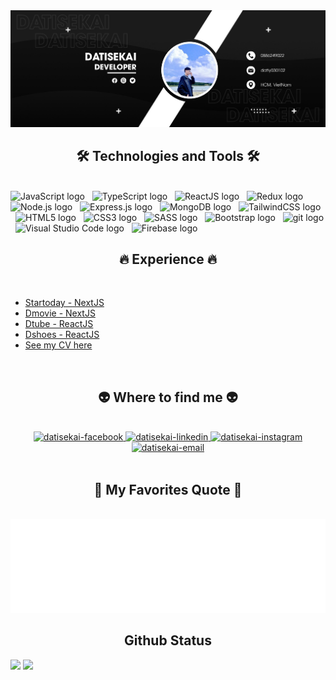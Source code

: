 <!-- Trungquandev -->
<a href="#" target="_blank">
  <img src="images/datisekai.jpg" width="1200" alt="datisekai" />
</a>

<h2 align="center">🛠 Technologies and Tools 🛠</h2>
<br>
<!-- https://simpleicons.org/ -->
<span><img src="https://img.shields.io/badge/JavaScript-282C34?logo=javascript&logoColor=F7DF1E" alt="JavaScript logo" title="JavaScript" height="25" /></span>
&nbsp;
<span><img src="https://img.shields.io/badge/TypeScript-282C34?logo=typescript&logoColor=3178C6" alt="TypeScript logo" title="TypeScript" height="25" /></span>
&nbsp;
<span><img src="https://img.shields.io/badge/ReactJS-282C34?logo=react&logoColor=61DAFB" alt="ReactJS logo" title="ReactJS" height="25" /></span>
&nbsp;
<span><img src="https://img.shields.io/badge/Redux-282C34?logo=redux&logoColor=764ABC" alt="Redux logo" title="Redux" height="25" /></span>
&nbsp;
<span><img src="https://img.shields.io/badge/Node.js-282C34?logo=node.js&logoColor=00F200" alt="Node.js logo" title="Node.js" height="25" /></span>
&nbsp;
<span><img src="https://img.shields.io/badge/Express-282C34?logo=express&logoColor=FFFFFF" alt="Express.js logo" title="Express.js" height="25" /></span>
&nbsp;
<span><img src="https://img.shields.io/badge/MongoDB-282C34?logo=mongodb&logoColor=47A248" alt="MongoDB logo" title="MongoDB" height="25" /></span>
&nbsp;
<span><img src="https://img.shields.io/badge/Tailwind%20CSS-282C34?logo=tailwind-css&logoColor=38B2AC" alt="TailwindCSS logo" title="TailwindCSS" height="25" /></span>
&nbsp;
<span><img src="https://img.shields.io/badge/HTML5-282C34?logo=html5&logoColor=E34F26" alt="HTML5 logo" title="HTML5" height="25" /></span>
&nbsp;
<span><img src="https://img.shields.io/badge/CSS3-282C34?logo=css3&logoColor=1572B6" alt="CSS3 logo" title="CSS3" height="25" /></span>
&nbsp;
<span><img src="https://img.shields.io/badge/Sass-282C34?logo=sass&logoColor=CC6699" alt="SASS logo" title="SASS" height="25" /></span>
&nbsp;
<span><img src="https://img.shields.io/badge/Bootstrap-282C34?logo=bootstrap&logoColor=7952B3" alt="Bootstrap logo" title="Bootstrap" height="25" /></span>
&nbsp;
<span><img src="https://img.shields.io/badge/git-282C34?logo=git&logoColor=F05032" alt="git logo" title="git" height="25" /></span>
&nbsp;
<span><img src="https://img.shields.io/badge/VS%20Code-282C34?logo=visual-studio-code&logoColor=007ACC" alt="Visual Studio Code logo" title="Visual Studio Code" height="25" /></span>
&nbsp;
<span><img src="https://img.shields.io/badge/Firebase-282C34?logo=firebase&logoColor=FFCA28" alt="Firebase logo" title="Firebase" height="25" /></span>
&nbsp;

<br>

<h2 align="center">🔥 Experience 🔥</h2>
<!-- https://github.com/anuraghazra/github-readme-stats -->
<br>
<div>
   <ul>
    <li>
    <a href="https://startoday-news.vercel.app" title="datisekai">
        Startoday - NextJS
    </a>
  </li>
   <li>
    <a href="https://dmovie-app.vercel.app" title="datisekai">
        Dmovie - NextJS
    </a>
  </li>
  <li> 
    <a href="https://dtube-datisekai.netlify.app" title="datisekai">
        Dtube - ReactJS
    </a>
  </li>
   <li> 
    <a href="https://dshoes.netlify.app" title="datisekai">
        Dshoes - ReactJS
    </a>
  </li>
  <li> 
    <a href="https://www.topcv.vn/xem-cv/C1BXCQAEU1NQBQkGAVJSVgZSCQpYAlBcAgkJDQb087" title="datisekai">
      See my CV here
    </a>
  </li>
   </ul>   
</div>

<br>

<h2 align="center">👽 Where to find me 👽</h2>
<br>
<!-- https://icons8.com -->
<div align="center">
  <a href="https://facebook.com/datisekai" target="blank">
    <img src="https://img.icons8.com/bubbles/100/000000/facebook-new.png" alt="datisekai-facebook" />
  </a>
  <a href="https://www.linkedin.com/in/th%C3%A0nh-%C4%91%E1%BA%A1t-l%C3%BD-714569233/" target="blank">
    <img src="https://img.icons8.com/bubbles/100/000000/linkedin.png" alt="datisekai-linkedin" />
  </a>
  <a href="https://www.instagram.com/datisekai.dev/" target="blank">
    <img src="https://img.icons8.com/bubbles/100/000000/instagram.png" alt="datisekai-instagram" />
  </a>
  <a href="mailto:datly030102@gmail.com" target="top">
    <img src="https://img.icons8.com/bubbles/100/000000/apple-mail.png" alt="datisekai-email" />
  </a>
</div>

<br>

<h2 align="center">📑 My Favorites Quote 📑</h2>
<br>
<a href="#" target="_blank">
  <img src="images/datisekai-quotes.svg" width="846" height="150" alt="datisekai" />
</a>
<h2 align="center"> Github Status </h2>
<p>
  <img src="https://github-readme-stats.vercel.app/api/top-langs/?username=datisekai&layout=compact&theme=tokyonight&langs_count=6" height="165">
  <img src="https://github-readme-stats.vercel.app/api?username=datisekai&show_icons=true&theme=tokyonight" height="165">
</p>
